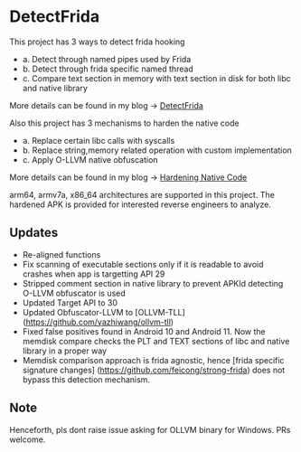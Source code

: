 # DetectFrida
This project has 3 ways to detect frida hooking
- a. Detect through named pipes used by Frida
- b. Detect through frida specific named thread
- c. Compare text section in memory with text section in disk for both libc and native library

More details can be found in my blog -> [DetectFrida](https://darvincitech.wordpress.com/2019/12/23/detect-frida-for-android)

Also this project has 3 mechanisms to harden the native code
- a. Replace certain libc calls with syscalls
- b. Replace string,memory related operation with custom implementation
- c. Apply O-LLVM native obfuscation

More details can be found in my blog -> [Hardening Native Code](https://darvincitech.wordpress.com/2020/01/07/security-hardening-of-android-native-code)

arm64, armv7a, x86_64 architectures are supported in this project. The hardened APK is provided for interested reverse engineers to analyze.

## Updates
- Re-aligned functions
- Fix scanning of executable sections only if it is readable to avoid crashes when app is targetting API 29
- Stripped comment section in native library to prevent APKId detecting O-LLVM obfuscator is used
- Updated Target API to 30
- Updated Obfuscator-LLVM to [OLLVM-TLL] (https://github.com/yazhiwang/ollvm-tll)
- Fixed false positives found in Android 10 and Android 11. Now the memdisk compare checks the PLT and TEXT sections of libc and native library in a proper way
- Memdisk comparison approach is frida agnostic, hence [frida specific signature changes] (https://github.com/feicong/strong-frida) does not bypass this detection mechanism.

## Note
Henceforth, pls dont raise issue asking for OLLVM binary for Windows.  PRs welcome. 
